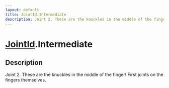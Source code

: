 ```yaml
---
layout: default
title: JointId.Intermediate
description: Joint 2. These are the knuckles in the middle of the finger! First joints on the fingers themselves.
---
```

# [JointId]({{site.url}}/Pages/Reference/JointId.html).Intermediate

## Description
Joint 2. These are the knuckles in the middle of the finger! First
joints on the fingers themselves.

